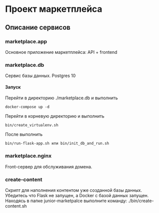 # Проект маркетплейса

## Описание сервисов

### marketplace.app

Основное приложение маркетплейса: API + frontend

### marketplace.db

Сервис базы данных. Postgres 10

#### Запуск

Перейти в директорию ./marketplace.db и выполнить
```
docker-compose up -d
```

Перейти в корневую директорию и выполнить 
```
bin/create_virtualenv.sh
```

После выполнить 
```
bin/run-flask-app.sh или bin/init_db_and_run.sh
```

### marketplace.nginx

Front-сервер для обслуживания домена.

### create-content
Скрипт для наполнения контентом уже созданной базы данных. Убедитесь что Flask не запущен,
а Docker с базой данных запущен. Находясь в папке junior-marketpalce выполните команду:
./bin/create-content.sh

